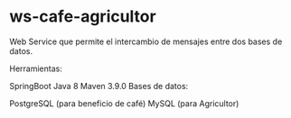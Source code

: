 # ws-cafe-agricultor

Web Service que permite el intercambio de mensajes entre dos bases de datos.

Herramientas:

SpringBoot
Java 8
Maven 3.9.0
Bases de datos:

PostgreSQL (para beneficio de café)
MySQL (para Agricultor)
